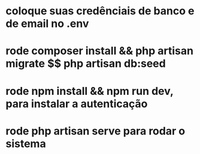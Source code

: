 # coloque suas credênciais de banco e de email no .env

# rode composer install && php artisan migrate $$ php artisan db:seed

# rode npm install && npm run dev, para instalar a autenticação

# rode php artisan serve para rodar o sistema


